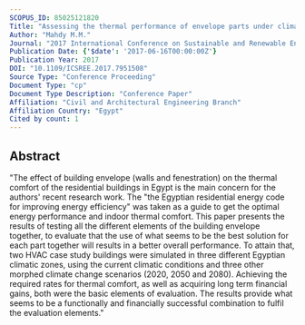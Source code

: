 ```yaml
---
SCOPUS_ID: 85025121820
Title: "Assessing the thermal performance of envelope parts under climate change scenarios: Residential case studies in Egypt"
Author: "Mahdy M.M."
Journal: "2017 International Conference on Sustainable and Renewable Energy Engineering, ICSREE 2017"
Publication Date: {'$date': '2017-06-16T00:00:00Z'}
Publication Year: 2017
DOI: "10.1109/ICSREE.2017.7951508"
Source Type: "Conference Proceeding"
Document Type: "cp"
Document Type Description: "Conference Paper"
Affiliation: "Civil and Architectural Engineering Branch"
Affiliation Country: "Egypt"
Cited by count: 1
---
```


## Abstract
"The effect of building envelope (walls and fenestration) on the thermal comfort of the residential buildings in Egypt is the main concern for the authors' recent research work. The \"the Egyptian residential energy code for improving energy efficiency\" was taken as a guide to get the optimal energy performance and indoor thermal comfort. This paper presents the results of testing all the different elements of the building envelope together, to evaluate that the use of what seems to be the best solution for each part together will results in a better overall performance. To attain that, two HVAC case study buildings were simulated in three different Egyptian climatic zones, using the current climatic conditions and three other morphed climate change scenarios (2020, 2050 and 2080). Achieving the required rates for thermal comfort, as well as acquiring long term financial gains, both were the basic elements of evaluation. The results provide what seems to be a functionally and financially successful combination to fulfil the evaluation elements."
